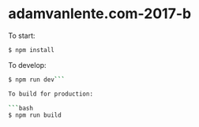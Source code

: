 # adamvanlente.com-2017-b

To start:

```bash
$ npm install
```

To develop:

```bash
$ npm run dev```

To build for production:

```bash
$ npm run build
```

